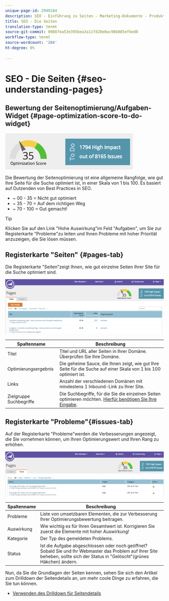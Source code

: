 ```yaml
---
unique-page-id: 2949184
description: SEO - Einführung zu Seiten - Marketing-Dokumente - Produktdokumentation
title: SEO - Die Seiten
translation-type: tm+mt
source-git-commit: 00887ea53e395bea3a11fd28e0ac98b085ef6ed8
workflow-type: tm+mt
source-wordcount: '284'
ht-degree: 0%

---
```



# SEO - Die Seiten {#seo-understanding-pages}

## Bewertung der Seitenoptimierung/Aufgaben-Widget {#page-optimization-score-to-do-widget}

![](assets/image2014-9-17-21-3a52-3a3.png)

Die Bewertung der Seitenoptimierung ist eine allgemeine Rangfolge, wie gut Ihre Seite für die Suche optimiert ist, in einer Skala von 1 bis 100. Es basiert auf Dutzenden von Best Practices in SEO.

* ~ 00 - 35 = Nicht gut optimiert
* ~ 35 - 70 = Auf dem richtigen Weg
* ~ 70 - 100 = Gut gemacht!

>[!TIP]
>
>Klicken Sie auf den Link &quot;Hohe Auswirkung&quot;im Feld &quot;Aufgaben&quot;, um Sie zur Registerkarte &quot;Probleme&quot;zu leiten und Ihnen Probleme mit hoher Priorität anzuzeigen, die Sie lösen müssen.

## Registerkarte &quot;Seiten&quot; {#pages-tab}

Die Registerkarte &quot;Seiten&quot;zeigt Ihnen, wie gut einzelne Seiten Ihrer Site für die Suche optimiert sind.

![](assets/image2014-9-17-21-3a52-3a41.png)

| Spaltenname | Beschreibung |
|---|---|
| Titel | Titel und URL aller Seiten in Ihrer Domäne. Überprüfen Sie Ihre Domäne. |
| Optimierungsergebnis | Die geheime Sauce, die Ihnen zeigt, wie gut Ihre Seite für die Suche auf einer Skala von 1 bis 100 optimiert ist. |
| Links | Anzahl der verschiedenen Domänen mit mindestens 1 Inbound-Link zu Ihrer Site. |
| Zielgruppe Suchbegriffe | Die Suchbegriffe, für die Sie die einzelnen Seiten optimieren möchten. [Hierfür benötigen Sie Ihre Eingabe](seo-using-the-page-detail-drill-down.md). |

## Registerkarte &quot;Probleme&quot;{#issues-tab}

Auf der Registerkarte &quot;Probleme&quot;werden die Verbesserungen angezeigt, die Sie vornehmen können, um Ihren Optimierungswert und Ihren Rang zu erhöhen.

![](assets/image2014-9-17-21-3a53-3a15.png)

| Spaltenname | Beschreibung |
|---|---|
| Probleme | Liste von umsetzbaren Elementen, die zur Verbesserung Ihrer Optimierungsbewertung beitragen. |
| Auswirkung | Wie wichtig es für Ihren Gesamtwert ist. Korrigieren Sie zuerst die Elemente mit hoher Auswirkung! |
| Kategorie | Der Typ des gemeldeten Problems. |
| Status | Ist die Aufgabe abgeschlossen oder noch geöffnet? Sobald Sie und Ihr Webmaster das Problem auf Ihrer Site beheben, sollte sich der Status in &quot;Gelöscht&quot;(grünes Häkchen) ändern. |

Nun, da Sie die Grundlagen der Seiten kennen, sehen Sie sich den Artikel zum Drilldown der Seitendetails an, um mehr coole Dinge zu erfahren, die Sie tun können.

* [Verwenden des Drilldown für Seitendetails](seo-using-the-page-detail-drill-down.md)


